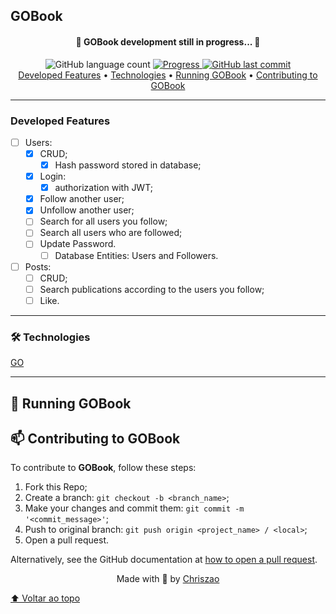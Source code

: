 ## GOBook

<h4 align="center"> 
    🚧 GOBook development still in progress... 🚧
</h4>

<div align="center">
  <img alt="GitHub language count" src="https://img.shields.io/github/languages/count/Chriszao/GOBook?color=%2304D361" />

  <a href="http://makeapullrequest.com">
    <img src="https://img.shields.io/badge/progress-0%25-brightgreen.svg" alt="Progress">
  </a>
	
  <a href="https://github.com/Chriszao/GOBook/commits/master">
    <img alt="GitHub last commit" src="https://img.shields.io/github/last-commit/Chriszao/GOBook">
  </a>
</div>

<div align="center">
 <a href="#developed-features">Developed Features</a> •
 <a href="#technologies">Technologies</a> •
 <a href="#running-gobook">Running GOBook</a> •
 <a href="#contributing-gobook">Contributing to GOBook</a>
</div>

---

### Developed Features

<!-- #### Back-end: -->
- [ ] Users:
    - [x] CRUD;
      - [x] Hash password stored in database;
    - [x] Login:
      - [x] authorization with JWT;
    - [x] Follow another user;
    - [x] Unfollow another user;
    - [ ] Search for all users you follow;
    - [ ] Search all users who are followed;
    - [ ] Update Password.
        - [ ] Database Entities: Users and Followers.

- [ ] Posts:
    - [ ] CRUD;
    - [ ] Search publications according to the users you follow;
    - [ ] Like.
--- 

### 🛠️ Technologies

[GO](https://go.dev/learn/)

---
## 🚀 Running GOBook

## 📫 Contributing to GOBook

To contribute to <strong>GOBook</strong>, follow these steps:

1. Fork this Repo;
2. Create a branch: `git checkout -b <branch_name>`;
3. Make your changes and commit them: `git commit -m '<commit_message>'`;
4. Push to original branch: `git push origin <project_name> / <local>`;
5. Open a pull request.

Alternatively, see the GitHub documentation at [how to open a pull request](https://help.github.com/en/github/collaborating-with-issues-and-pull-requests/creating-a-pull-request).



<div align="center">
    <p>Made with 💙 by <a href="https://github.com/Chriszao">Chriszao</a></p>
</div>


[⬆ Voltar ao topo](#GOBook)<br>

